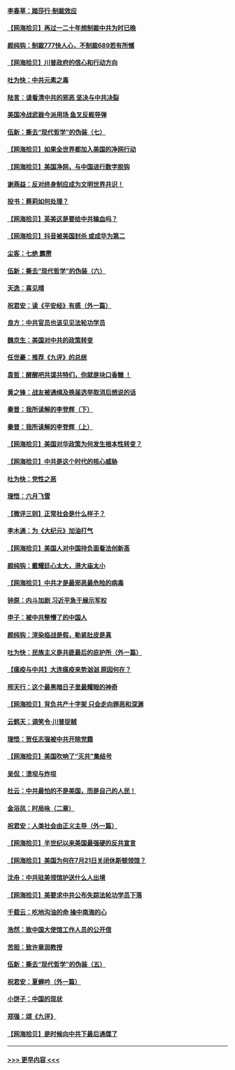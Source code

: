 #### [李春草：踏莎行·制裁效应](../pages/nsc993/n12318290.md?t=08101551) 
#### [【网海拾贝】再过一二十年想制裁中共为时已晚](../pages/nsc993/n12318195.md?t=08101551) 
#### [颜纯钩：制裁777快人心，不制裁689若有所憾](../pages/nsc993/n12316912.md?t=08101551) 
#### [【网海拾贝】川普政府的信心和行动方向](../pages/nsc993/n12316673.md?t=08101551) 
#### [吐为快：中共元素之毒](../pages/nsc993/n12316547.md?t=08101551) 
#### [陆言：请看清中共的邪恶 坚决与中共决裂](../pages/nsc993/n12315784.md?t=08101551) 
#### [美国冷战武器今派用场 鱼叉反舰导弹](../pages/nsc993/n12316258.md?t=08101551) 
#### [伍新：撕去“现代哲学”的伪装（七）](../pages/nsc993/n12315846.md?t=08101551) 
#### [【网海拾贝】如果全世界都加入美国的净网行动](../pages/nsc993/n12315588.md?t=08101551) 
#### [【网海拾贝】美国净网，与中国进行数字脱钩](../pages/nsc993/n12312813.md?t=08101551) 
#### [谢燕益：反对终身制应成为文明世界共识！](../pages/nsc993/n12310465.md?t=08101551) 
#### [投书：蔡莉如何处理？](../pages/nsc993/n12310224.md?t=08101551) 
#### [【网海拾贝】英美这是要给中共输血吗？](../pages/nsc993/n12307646.md?t=08101551) 
#### [【网海拾贝】抖音被美国封杀 或成华为第二](../pages/nsc993/n12305277.md?t=08101551) 
#### [尘客：七绝 霹雳](../pages/nsc993/n12304053.md?t=08101551) 
#### [伍新：撕去“现代哲学”的伪装（六）](../pages/nsc993/n12303243.md?t=08101551) 
#### [天逸：喜见晴](../pages/nsc993/n12303226.md?t=08101551) 
#### [祝君安：读《平安经》有感（外一篇）](../pages/nsc993/n12303170.md?t=08101551) 
#### [良方：中共官员也该见见法轮功学员](../pages/nsc993/n12302985.md?t=08101551) 
#### [魏京生：美国对中共的政策转变](../pages/nsc993/n12302929.md?t=08101551) 
#### [任世豪：推荐《九评》的总统](../pages/nsc993/n12302838.md?t=08101551) 
#### [袁哲：醒醒吧共谍共特们，你就是块口香糖 ！](../pages/nsc993/n12302678.md?t=08101551) 
#### [黄之锋：战友被通缉及换届选举取消后想说的话](../pages/nsc993/n12302681.md?t=08101551) 
#### [秦晋：我所读解的李登辉（下）](../pages/nsc993/n12302171.md?t=08101551) 
#### [秦晋：我所读解的李登辉（上）](../pages/nsc993/n12301979.md?t=08101551) 
#### [【网海拾贝】美国对华政策为何发生根本性转变？](../pages/nsc993/n12302091.md?t=08101551) 
#### [【网海拾贝】中共是这个时代的核心威胁](../pages/nsc993/n12300541.md?t=08101551) 
#### [吐为快：党性之恶](../pages/nsc993/n12300263.md?t=08101551) 
#### [理悟：六月飞雪](../pages/nsc993/n12300243.md?t=08101551) 
#### [【微评三则】正常社会是什么样子？](../pages/nsc993/n12300228.md?t=08101551) 
#### [李木通：为《大纪元》加油打气](../pages/nsc993/n12280363.md?t=08101551) 
#### [【网海拾贝】美国人对中国持负面看法创新高](../pages/nsc993/n12298720.md?t=08101551) 
#### [颜纯钩：戴耀廷心太大，港大庙太小](../pages/nsc993/n12297682.md?t=08101551) 
#### [【网海拾贝】中共才是最邪恶最危险的病毒](../pages/nsc993/n12296470.md?t=08101551) 
#### [钟原：内斗加剧 习近平急于展示军权](../pages/nsc993/n12292544.md?t=08101551) 
#### [申子：被中共整懵了的中国人](../pages/nsc993/n12291389.md?t=08101551) 
#### [颜纯钩：渲染临战是假，勒紧肚皮是真](../pages/nsc993/n12290945.md?t=08101551) 
#### [吐为快：民族主义是共匪最后的庇护所（外一篇）](../pages/nsc993/n12290887.md?t=08101551) 
#### [【瘟疫与中共】大连瘟疫来势汹汹 原因何在？](../pages/nsc993/n12287474.md?t=08101551) 
#### [邢天行：这个最黑暗日子里最耀眼的神奇](../pages/nsc993/n12289882.md?t=08101551) 
#### [【网海拾贝】背负共产十字架 只会走向罪恶和深渊](../pages/nsc993/n12288290.md?t=08101551) 
#### [云鹤天：调笑令·川普捉贼](../pages/nsc993/n12285672.md?t=08101551) 
#### [理悟：贺任志强被中共开除党籍](../pages/nsc993/n12285597.md?t=08101551) 
#### [【网海拾贝】美国吹响了“灭共”集结号](../pages/nsc993/n12284522.md?t=08101551) 
#### [吴侃：溃坝与炸坝](../pages/nsc993/n12283593.md?t=08101551) 
#### [杜云：中共最怕的不是美国，而是自己的人民！](../pages/nsc993/n12282935.md?t=08101551) 
#### [金浴凤：时局咏（二章）](../pages/nsc993/n12282923.md?t=08101551) 
#### [祝君安：人类社会由正义主导（外一篇）](../pages/nsc993/n12282809.md?t=08101551) 
#### [【网海拾贝】半世纪以来美国最强硬的反共宣言](../pages/nsc993/n12282656.md?t=08101551) 
#### [【网海拾贝】美国为何在7月21日关闭休斯顿领馆？](../pages/nsc993/n12279731.md?t=08101551) 
#### [沈舟：中共驻美领馆护送什么人出境](../pages/nsc993/n12278949.md?t=08101551) 
#### [【网海拾贝】美要求中共公布失踪法轮功学员下落](../pages/nsc993/n12277656.md?t=08101551) 
#### [千载云：吃地沟油的命 操中南海的心](../pages/nsc993/n12277533.md?t=08101551) 
#### [浩然：致中国大使馆工作人员的公开信](../pages/nsc993/n12277436.md?t=08101551) 
#### [苦胆：致许章润教授](../pages/nsc993/n12274876.md?t=08101551) 
#### [伍新：撕去“现代哲学”的伪装（五）](../pages/nsc993/n12274833.md?t=08101551) 
#### [祝君安：夏蝉吟（外一篇）](../pages/nsc993/n12274794.md?t=08101551) 
#### [小饼子：中国的现状](../pages/nsc993/n12274774.md?t=08101551) 
#### [郑强：颂《九评》](../pages/nsc993/n12274570.md?t=08101551) 
#### [【网海拾贝】是时候向中共下最后通牒了](../pages/nsc993/n12274156.md?t=08101551) 

----
#### [ >>> 更早内容 <<< ](../indexes/nsc993-earlier.md)
